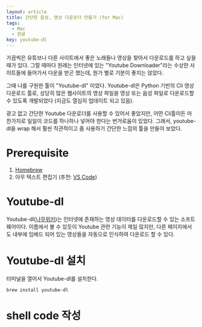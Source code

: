 ```yaml
---
layout: article
title: 간단한 음성, 영상 다운로더 만들기 (for Mac)
tags:
  - Mac
  - 한글
key: youtube-dl
---
```


가끔씩은 유튜브나 다른 사이트에서 좋은 노래들나 영상을 찾아서 다운로드를 하고 싶을 때가 있다. 그럴 때마다 원래는 인터넷에 있는 "Youtube Downloader"라는 수상한 사이트들에 들어가서 다운을 받곤 했는데, 뭔가 별로 기분이 좋지는 않았다.

그때 나를 구원한 툴이 "Youtube-dl" 이었다. Youtube-dl은 Python 기반의 Cli 영상 다운로드 툴로, 상당히 많은 웹사이트의 영상 파일을 영상 또는 음성 파일로 다운로드할 수 있도록 개발되었다 (지금도 열심히 업데이트 되고 있음).

광고 없고 간단한 Youtube 다운로더를 사용할 수 있어서 좋았지만, 어떤 Cli툴이든 마찬가지로 일일이 코드를 하나하나 넣어야 한다는 번거로움이 있었다. 그래서, youtube-dl을 wrap 해서 훨씬 직관적이고 좀 사용하기 간단한 느낌의 툴을 만들어 보았다.

# Prerequisite

1. [Homebrew](https://brew.sh)
2. 아무 텍스트 편집기 (추천: [VS Code](https://code.visualstudio.com))

# Youtube-dl

Youtube-dl([나무위키](https://namu.wiki/w/youtube-dl))는 인터넷에 존재하는 영상 데이터를 다운로드할 수 있는 소프트웨어이다. 이름에서 볼 수 있듯이 Youtube 관련 기능이 제일 많지만, 다른 페이지에서도 내부에 임베드 되어 있는 영상들을 자동으로 인식하여 다운로드 할 수 있다.

# Youtube-dl 설치

터미널을 열어서 Youtube-dl를 설치한다.

```terminal
brew install youtube-dl
```

# shell code 작성

